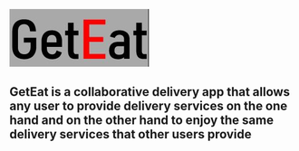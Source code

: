 ![](images/%E2%80%8F%E2%80%8Ficon.JPG)

## GetEat is a collaborative delivery app that allows any user to provide delivery services on the one hand and on the other hand to enjoy the same delivery services that other users provide
